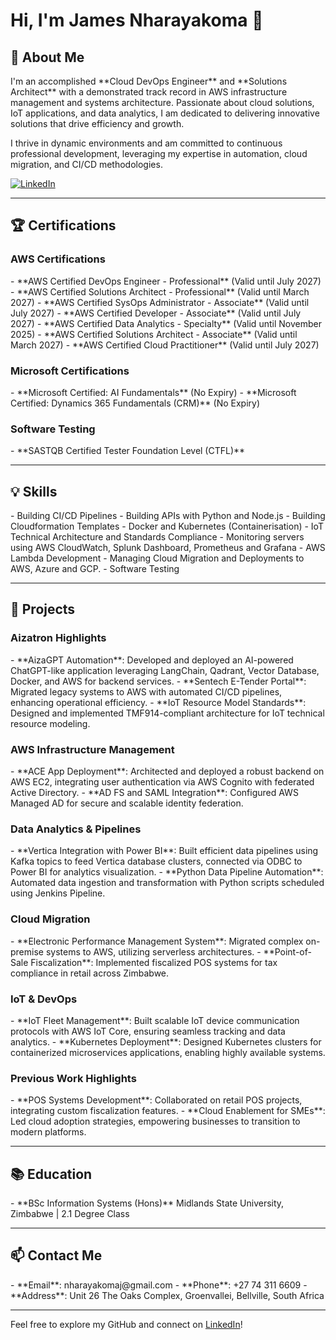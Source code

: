 <h1>Hi, I'm James Nharayakoma 👋</h1>

<h2>🚀 About Me</h2>
I'm an accomplished **Cloud DevOps Engineer** and **Solutions Architect** with a demonstrated track record in AWS infrastructure management and systems architecture. Passionate about cloud solutions, IoT applications, and data analytics, I am dedicated to delivering innovative solutions that drive efficiency and growth.  

I thrive in dynamic environments and am committed to continuous professional development, leveraging my expertise in automation, cloud migration, and CI/CD methodologies.  

[![LinkedIn](https://img.shields.io/badge/-LinkedIn-blue?style=flat-square&logo=LinkedIn&logoColor=white&link=https://www.linkedin.com/in/james-n-27b9368a/)](https://www.linkedin.com/in/james-n-27b9368a/)

---

<h2>🏆 Certifications</h2>
<h3>AWS Certifications</h3>
- **AWS Certified DevOps Engineer - Professional** (Valid until July 2027)  
- **AWS Certified Solutions Architect - Professional** (Valid until March 2027)  
- **AWS Certified SysOps Administrator - Associate** (Valid until July 2027)  
- **AWS Certified Developer - Associate** (Valid until July 2027)  
- **AWS Certified Data Analytics - Specialty** (Valid until November 2025)  
- **AWS Certified Solutions Architect - Associate** (Valid until March 2027)  
- **AWS Certified Cloud Practitioner** (Valid until July 2027)  

<h3>Microsoft Certifications</h3>
- **Microsoft Certified: AI Fundamentals** (No Expiry)  
- **Microsoft Certified: Dynamics 365 Fundamentals (CRM)** (No Expiry)  

<h3>Software Testing</h3>
- **SASTQB Certified Tester Foundation Level (CTFL)**  

---

<h2>💡 Skills</h2>
- Building CI/CD Pipelines  
- Building APIs with Python and Node.js
- Building Cloudformation Templates
- Docker and Kubernetes (Containerisation)  
- IoT Technical Architecture and Standards Compliance  
- Monitoring servers using AWS CloudWatch, Splunk Dashboard, Prometheus and Grafana  
- AWS Lambda Development  
- Managing Cloud Migration and Deployments to AWS, Azure and GCP.   
- Software Testing  

---

<h2>🌟 Projects</h2>
<h3>Aizatron Highlights</h3>
- **AizaGPT Automation**: Developed and deployed an AI-powered ChatGPT-like application leveraging LangChain, Qadrant, Vector Database, Docker, and AWS for backend services.  
- **Sentech E-Tender Portal**: Migrated legacy systems to AWS with automated CI/CD pipelines, enhancing operational efficiency.  
- **IoT Resource Model Standards**: Designed and implemented TMF914-compliant architecture for IoT technical resource modeling.  

<h3>AWS Infrastructure Management</h3>
- **ACE App Deployment**: Architected and deployed a robust backend on AWS EC2, integrating user authentication via AWS Cognito with federated Active Directory.  
- **AD FS and SAML Integration**: Configured AWS Managed AD for secure and scalable identity federation.  

<h3>Data Analytics & Pipelines</h3>
- **Vertica Integration with Power BI**: Built efficient data pipelines using Kafka topics to feed Vertica database clusters, connected via ODBC to Power BI for analytics visualization.  
- **Python Data Pipeline Automation**: Automated data ingestion and transformation with Python scripts scheduled using Jenkins Pipeline.  

<h3>Cloud Migration</h3>
- **Electronic Performance Management System**: Migrated complex on-premise systems to AWS, utilizing serverless architectures.  
- **Point-of-Sale Fiscalization**: Implemented fiscalized POS systems for tax compliance in retail across Zimbabwe.  

<h3>IoT & DevOps</h3>
- **IoT Fleet Management**: Built scalable IoT device communication protocols with AWS IoT Core, ensuring seamless tracking and data analytics.  
- **Kubernetes Deployment**: Designed Kubernetes clusters for containerized microservices applications, enabling highly available systems.  

<h3>Previous Work Highlights</h3>
- **POS Systems Development**: Collaborated on retail POS projects, integrating custom fiscalization features.  
- **Cloud Enablement for SMEs**: Led cloud adoption strategies, empowering businesses to transition to modern platforms.  

---

<h2>📚 Education</h2>
- **BSc Information Systems (Hons)**  
  Midlands State University, Zimbabwe | 2.1 Degree Class  

---

<h2>📫 Contact Me</h2>
- **Email**: nharayakomaj@gmail.com  
- **Phone**: +27 74 311 6609  
- **Address**: Unit 26 The Oaks Complex, Groenvallei, Bellville, South Africa  

---

Feel free to explore my GitHub and connect on [LinkedIn](https://www.linkedin.com/in/james-n-27b9368a/)!
